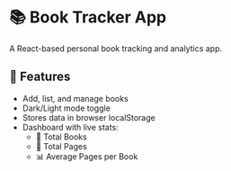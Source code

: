 # 📚 Book Tracker App

A React-based personal book tracking and analytics app.

## 🔧 Features
- Add, list, and manage books
- Dark/Light mode toggle
- Stores data in browser localStorage
- Dashboard with live stats:
  - 📘 Total Books
  - 📄 Total Pages
  - 📊 Average Pages per Book
